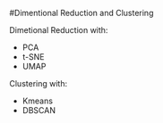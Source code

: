 #Dimentional Reduction and Clustering


Dimetional Reduction with:

- PCA
- t-SNE
- UMAP

Clustering with:

- Kmeans
- DBSCAN

